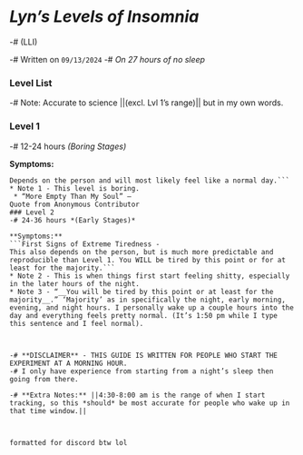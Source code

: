 # *Lyn’s Levels of Insomnia* 
-# (LLI)

-# Written on `09/13/2024`
-# *On 27 hours of no sleep*
### Level List
-# Note: Accurate to science ||(excl. Lvl 1’s range)|| but in my own words.
### Level 1
-# 12-24 hours *(Boring Stages)*

**Symptoms:**
```Completely Variable - 
Depends on the person and will most likely feel like a normal day.```
* Note 1 - This level is boring.
 * “More Empty Than My Soul” — 
Quote from Anonymous Contributor
### Level 2
-# 24-36 hours *(Early Stages)*

**Symptoms:**
```First Signs of Extreme Tiredness -
This also depends on the person, but is much more predictable and reproducible than Level 1. You WILL be tired by this point or for at least for the majority.```
* Note 2 - This is when things first start feeling shitty, especially in the later hours of the night.
* Note 3 - “__You will be tired by this point or at least for the majority__.” ‘Majority’ as in specifically the night, early morning, evening, and night hours. I personally wake up a couple hours into the day and everything feels pretty normal. (It’s 1:50 pm while I type this sentence and I feel normal).



-# **DISCLAIMER** - THIS GUIDE IS WRITTEN FOR PEOPLE WHO START THE EXPERIMENT AT A MORNING HOUR. 
-# I only have experience from starting from a night’s sleep then going from there. 

-# **Extra Notes:** ||4:30-8:00 am is the range of when I start tracking, so this *should* be most accurate for people who wake up in that time window.||



formatted for discord btw lol
